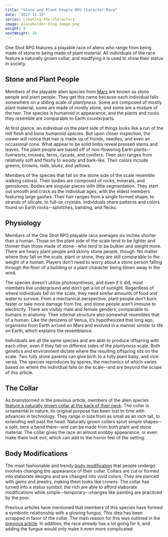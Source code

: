 ```yaml
---
title: "Stone and Plant People RPG Character Race"
date: "2017-11-19"
series: creating-the-characters
image: placeholder-blog-image.png
weight: 9
nextWeight: 10
---
```


One Shot RPG features a playable race of aliens who range from being made of stone to being made of plant material. All individuals of the race feature a naturally grown collar, and modifying it is used to show their status in society.<!--more-->

## Stone and Plant People
Members of the playable alien species from [Mars](/blog/creating-the-setting/planets-and-races/#mars) are known as stone people and plant people. They get this name because each individual falls somewhere on a sliding scale of _plantyness_. Some are composed of mostly plant material, some are made of mostly stone, and some are a mixture of the two. The species is humanoid in appearance, and the plants and rocks they resemble are comparable to Earth counterparts.

At first glance, an individual on the plant side of things looks like a run of the mill flesh and bone humanoid species. But upon closer inspection, the viewer will notice that hair is made up of fronds, needles, and even an occasional cone. What appear to be solid limbs reveal pressed stems and leaves. The plant people are based off of non-flowering Earth plants--liverworts, mosses, ferns, cycads, and conifers. Their skin ranges from relatively soft and fleshy to woody and bark-like. Their colors include greens, browns, reds, blues, and yellows.

Members of the species that fall on the stone side of the scale resemble walking colossi. Their bodies are composed of rocks, minerals, and gemstones. Bodies are singular pieces with little segmentation. They start out smooth and crack as the individual ages, with the eldest members featuring large gashes. Their hair ranges from a single formed shape, to strands of silicate, to full-on crystals. Individuals share patterns and colors found on Earth rocks--splotches, banding, and flecks.

## Physiology
Members of the One Shot RPG playable race averages six inches shorter than a human. Those on the plant side of the scale tend to be lighter and thinner than those made of stone--who tend to be bulkier and weight more. There are heavy plant people and skinny stone people, though. No matter where they fall on the scale, plant or stone, they are still comparable to the weight of a human. Players don’t need to worry about a stone person falling through the floor of a building or a plant character being blown away in the wind.

The species doesn’t utilize photosynthesis, and even if it did, most members live underground and don’t get a lot of sunlight. Regardless of where individuals fall on the scale, they need similar amounts of food and water to survive. From a mechanical perspective, plant people don’t burn faster or take more damage from fire, and stone people aren’t immune to electricity. There are visibly male and female genders, comparable to humans in anatomy. Their internal structure also somewhat resembles that of a human. Like the denizens of Venus, it’s hypothesized that long ago, organisms from Earth arrived on Mars and evolved in a manner similar to life on Earth, which explains the resemblance.

Individuals are all the same species and are able to produce offspring with each other, even if they fall on different sides of the _plantyness_ scale. Both genetics and environment dictate where the resulting offspring sits on the scale. Two fully stone parents can give birth to a fully plant baby, and vice versa. The species reproduces by spores, the mechanics of which varies based on where the individual falls on the scale--and are beyond the scope of this article.

## The Collar
As brainstormed in the previous article, members of the alien species  [feature a naturally grown collar at the back of their neck](/blog/creating-the-characters/brainstorming-visually-unique-rpg-race/). The collar is ornamental in nature, its original purpose has been lost to time with advances in technology. They range in size from as small as an inch tall, to extending well past the head. Naturally grown collars sport simple shapes--a split, here a bend there--and can be made from both plant and stone material. The collar gives the race an almost snobby appearance, or even make them look evil, which can add to the horror feel of the setting.

## Body Modifications
The most fashionable and trendy [body modification](/blog/creating-the-characters/robots-androids-cyborgs/#body-modification) that people undergo involves changing the appearance of their collar. Collars are cut or formed into elaborate designs and are changed into vivid colors. They are pierced with gems and jewelry, making them looks like crowns. The collar has turned into a status symbol; the rich are able to afford elaborate modifications while simple--temporary--changes like painting are practiced by the poor.

Previous articles have mentioned that members of this species have formed a symbiotic relationship with a glowing fungus. This idea has been scrapped in favor of the collar. The main reason for this was outlined in the [previous article](/blog/creating-the-characters/brainstorming-visually-unique-rpg-race/#setting-the-foundation-for-all-creatures). In addition, the race already has a lot going for it, and adding the fungus would only make it even more complicated.
